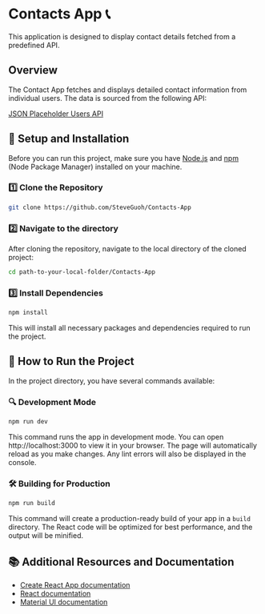 # Contacts App 📞

This application is designed to display contact details fetched from a predefined API.

## Overview

The Contact App fetches and displays detailed contact information from individual users. The data is sourced from the following API:

[JSON Placeholder Users API](https://jsonplaceholder.typicode.com/users)

## 🚀 Setup and Installation

Before you can run this project, make sure you have [Node.js](https://nodejs.org/) and [npm](https://www.npmjs.com/get-npm) (Node Package Manager) installed on your machine.

### 1️⃣ Clone the Repository

```bash
git clone https://github.com/SteveGuoh/Contacts-App
```


### 2️⃣ Navigate to the directory

After cloning the repository, navigate to the local directory of the cloned project:

```bash
cd path-to-your-local-folder/Contacts-App
```


### 3️⃣ Install Dependencies

```bash
npm install
```


This will install all necessary packages and dependencies required to run the project.

## 🎯 How to Run the Project

In the project directory, you have several commands available:

### 🔍 Development Mode

```bash
npm run dev
```


This command runs the app in development mode. You can open http://localhost:3000 to view it in your browser. The page will automatically reload as you make changes. Any lint errors will also be displayed in the console.

### 🛠 Building for Production

```bash
npm run build
```


This command will create a production-ready build of your app in a `build` directory. The React code will be optimized for best performance, and the output will be minified.

## 📚 Additional Resources and Documentation

- [Create React App documentation](https://facebook.github.io/create-react-app/docs/getting-started)
- [React documentation](https://reactjs.org/)
- [Material UI documentation](https://mui.com/)
